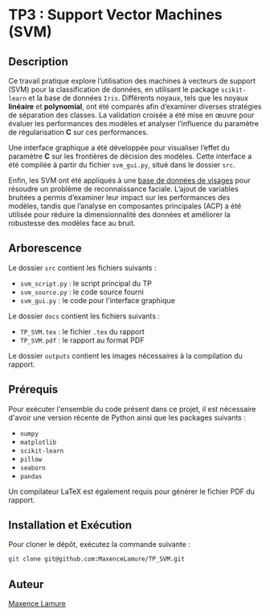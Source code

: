 # TP3 : Support Vector Machines (SVM)

## Description

Ce travail pratique explore l’utilisation des machines à vecteurs de support (SVM) pour la classification de données, en utilisant le package `scikit-learn` et la base de données `Iris`. Différents noyaux, tels que les noyaux **linéaire** et **polynomial**, ont été comparés afin d’examiner diverses stratégies de séparation des classes. La validation croisée a été mise en œuvre pour évaluer les performances des modèles et analyser l’influence du paramètre de régularisation **C** sur ces performances.

Une interface graphique a été développée pour visualiser l’effet du paramètre **C** sur les frontières de décision des modèles. Cette interface a été compilée à partir du fichier `svm_gui.py`, situé dans le dossier `src`.

Enfin, les SVM ont été appliqués à une [base de données de visages](http://vis-www.cs.umass.edu/lfw/) pour résoudre un problème de reconnaissance faciale. L’ajout de variables bruitées a permis d’examiner leur impact sur les performances des modèles, tandis que l’analyse en composantes principales (ACP) a été utilisée pour réduire la dimensionnalité des données et améliorer la robustesse des modèles face au bruit.

## Arborescence

Le dossier `src` contient les fichiers suivants :

- `svm_script.py` : le script principal du TP
- `svm_source.py` : le code source fourni
- `svm_gui.py` : le code pour l'interface graphique

Le dossier `docs` contient les fichiers suivants :

- `TP_SVM.tex` : le fichier `.tex` du rapport
- `TP_SVM.pdf` : le rapport au format PDF

Le dossier `outputs` contient les images nécessaires à la compilation du rapport.

## Prérequis

Pour exécuter l'ensemble du code présent dans ce projet, il est nécessaire d'avoir une version récente de Python ainsi que les packages suivants :

- `numpy`
- `matplotlib`
- `scikit-learn`
- `pillow`
- `seaborn`
- `pandas`

Un compilateur LaTeX est également requis pour générer le fichier PDF du rapport.

## Installation et Exécution

Pour cloner le dépôt, exécutez la commande suivante :

```bash
git clone git@github.com:MaxenceLamure/TP_SVM.git
```

## Auteur

[Maxence Lamure](https://github.com/MaxenceLamure)